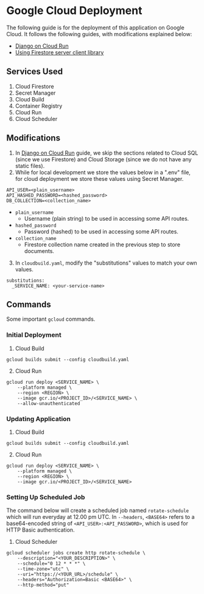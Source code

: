 # Google Cloud Deployment

The following guide is for the deployment of this application on Google Cloud.
It follows the following guides, with modifications explained below:
- [Django on Cloud Run](https://cloud.google.com/python/django/run)
- [Using Firestore server client library](https://cloud.google.com/firestore/docs/quickstart-servers)

## Services Used

1. Cloud Firestore
2. Secret Manager
3. Cloud Build
4. Container Registry
5. Cloud Run
6. Cloud Scheduler

## Modifications

1. In [Django on Cloud Run](https://cloud.google.com/python/django/run) guide, we skip the sections related to Cloud SQL (since we use Firestore) and Cloud Storage (since we do not have any static files).
2. While for local development we store the values below in a ".env" file, for cloud deployment we store these values using Secret Manager.
```
API_USER=<plain_username>
API_HASHED_PASSWORD=<hashed_password>
DB_COLLECTION=<collection_name>
```
- `plain_username`
  - Username (plain string) to be used in accessing some API routes.
- `hashed_password`
  - Password (hashed) to be used in accessing some API routes.
- `collection_name`
  - Firestore collection name created in the previous step to store documents.
3. In `cloudbuild.yaml`, modify the "substitutions" values to match your own values.
```
substitutions:
  _SERVICE_NAME: <your-service-name>
```

## Commands

Some important `gcloud` commands.

### Initial Deployment

1. Cloud Build
```
gcloud builds submit --config cloudbuild.yaml
```
2. Cloud Run
```
gcloud run deploy <SERVICE_NAME> \
    --platform managed \
    --region <REGION> \
    --image gcr.io/<PROJECT_ID>/<SERVICE_NAME> \
    --allow-unauthenticated
```

### Updating Application

1. Cloud Build
```
gcloud builds submit --config cloudbuild.yaml
```
2. Cloud Run
```
gcloud run deploy <SERVICE_NAME> \
    --platform managed \
    --region <REGION> \
    --image gcr.io/<PROJECT_ID>/<SERVICE_NAME>
```

### Setting Up Scheduled Job

The command below will create a scheduled job named `rotate-schedule` which will
run everyday at 12.00 pm UTC. In `--headers`, `<BASE64>` refers to a base64-encoded
string of `<API_USER>:<API_PASSWORD>`, which is used for HTTP Basic authentication.

1. Cloud Scheduler
```
gcloud scheduler jobs create http rotate-schedule \
    --description="<YOUR_DESCRIPTION>" \
    --schedule="0 12 * * *" \
    --time-zone="utc" \
    --uri="https://<YOUR_URL>/schedule" \
    --headers="Authorization=Basic <BASE64>" \
    --http-method="put"
```
